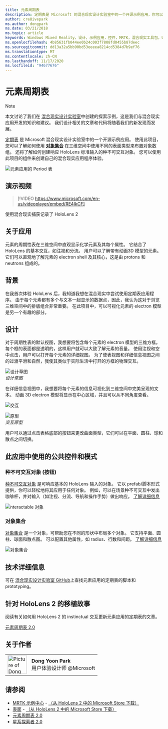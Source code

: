 ```yaml
---
title: 元素周期表
description: 定期表是 Microsoft 的混合现实设计实验室中的一个开源示例应用，你可以在其中了解如何使用对象集合在三维空间中使用不同的表面类型布置对象数组。
author: cre8ivepark
ms.author: dongpark
ms.date: 03/21/2018
ms.topic: article
keywords: Windows Mixed Reality，设计，示例应用，控件，MRTK，混合现实工具包，Unity，示例应用，示例应用，开源，Microsoft Store，HoloLens，混合现实耳机，windows Mixed Reality 耳机，虚拟现实耳机
ms.openlocfilehash: 4b85631fb044ee0b24c003f7808fd0455b87deec
ms.sourcegitcommit: dd13a32a5bb90bd53eeeea8214cd5384d7b9ef76
ms.translationtype: MT
ms.contentlocale: zh-CN
ms.lasthandoff: 11/17/2020
ms.locfileid: "94677676"
---
```

# <a name="periodic-table-of-the-elements"></a>元素周期表

>[!NOTE]
>本文讨论了我们在 [混合现实设计实验室](https://github.com/Microsoft/MRDesignLabs_Unity)中创建的探索示例，这是我们与混合现实应用开发的知识和建议。 我们设计相关的文章和代码将随着我们的新发现而发展。

[定期表](https://github.com/Microsoft/MRDesignLabs_Unity_PeriodicTable) 是 Microsoft 混合现实设计实验室中的一个开源示例应用。 使用此项目，您可以了解如何使用 **[对象集合](../../design/object-collection.md)** 在三维空间中使用不同的表面类型来布置对象数组。 还将了解如何创建响应 HoloLens 标准输入的种不可交互对象。 您可以使用此项目的组件来创建自己的混合现实应用程序体验。

![元素应用的 Period 表](images/640px-periodictable-hero.jpg)

## <a name="demo-video"></a>演示视频 
> [!VIDEO https://www.microsoft.com/en-us/videoplayer/embed/RE4IkCF]

使用混合现实捕获记录了 HoloLens 2

## <a name="about-the-app"></a>关于应用

元素的周期性表在三维空间中直观显示化学元素及其每个属性。 它结合了 HoloLens 的基本交互，如注视和分流。 用户可以了解带有动画3D 模型的元素。 它们可以直观地了解元素的 electron shell 及其核心，这是由 protons 和 neutrons 组成的。

## <a name="background"></a>背景

在我首次体验 HoloLens 后，我知道我想在混合现实中尝试使用定期表应用程序。 由于每个元素都有多个与文本一起显示的数据点，因此，我认为这对于浏览三维空间中的排版组合非常重要。 在此项目中，可以可视化元素的 electron 模型是另一个有趣的部分。

## <a name="design"></a>设计

对于周期性表的默认视图，我想要将包含每个元素的 electron 模型的三维方框。 每个框的表面都是透明的，这样用户就可以大致了解元素的音量。 使用注视和空中点击，用户可以打开每个元素的详细视图。 为了使表视图和详细信息视图之间的过渡平滑和自然，我使其类似于实际生活中打开的方框的物理交互。

![设计草图](images/640px-sketch20170406.jpg)<br>
*设计草图*

在详细信息视图中，我想要将每个元素的信息可视化到三维空间中完美呈现的文本。 动画 3D electron 模型将显示在中心区域，并且可以从不同角度查看。

![交互](images/640px-periodictable-interaction.jpg)

![原型](images/640px-periodictable-prototypes.jpg)<br>
*交互原型*

用户可以通过点击表格底部的按钮来更改曲面类型，它们可以在平面、圆柱、球和散点之间切换。

## <a name="common-controls-and-patterns-used-in-this-app"></a>此应用中使用的公共控件和模式

### <a name="interactable-object-button"></a>种不可交互对象 (按钮) 

[种不可交互对象](../../design/interactable-object.md) 是可响应基本的 HoloLens 输入的对象。 它以 prefab/脚本形式提供，你可以轻松地将其应用于任何对象。 例如，可以在场景种不可交互中发出咖啡杯，并对输入（如注视、分流、导航和操作手势）做出响应。 [了解详细信息](../../design/interactable-object.md)

![nteractable 对象](images/640px-periodictable-interactableobject.jpg)

### <a name="object-collection"></a>对象集合

[对象集合](../../design/object-collection.md) 是一个对象，可帮助您在不同的形状中布局多个对象。 它支持平面、圆柱、球面和散点图。 可以配置其他属性，如 radius、行数和间距。 [了解详细信息](../../design/object-collection.md)

![对象集合](images/640px-periodictable-collections.jpg)

## <a name="technical-details"></a>技术详细信息

可在 [混合现实设计实验室 GitHub](https://github.com/Microsoft/MRDesignLabs_Unity_PeriodicTable)上查找元素应用的定期表的脚本和 prototyping。

## <a name="porting-story-for-hololens-2"></a>针对 HoloLens 2 的移植故事

阅读有关如何用 HoloLens 2 的 instinctual 交互更新元素应用的定期表的文章。

[元素周期表 2.0](https://medium.com/@dongyoonpark/bringing-the-periodic-table-of-the-elements-app-to-hololens-2-with-mrtk-v2-a6e3d8362158)




## <a name="about-the-author"></a>关于作者

<table style="border-collapse:collapse" padding-left="0px">
<tr>
<td style="border-style: none" width="60px"><img alt="Picture of Dong Yoon Park" width="60" height="60" src="images/dongyoonpark.jpg"></td>
<td style="border-style: none"><b>Dong Yoon Park</b><br>用户体验设计师 @Microsoft</td>
</tr>
</table>

## <a name="see-also"></a>请参阅

* [MRTK 示例中心](https://microsoft.github.io/MixedRealityToolkit-Unity/Documentation/README_ExampleHub.html) - [（从 HoloLens 2 中的 Microsoft Store 下载）](https://www.microsoft.com/en-us/p/mrtk-examples-hub/9mv8c39l2sj4)
* [表面](sampleapp-surfaces.md) - [（从 HoloLens 2 中的 Microsoft Store 下载）](https://www.microsoft.com/en-us/p/surfaces/9nvkpv3sk3x0)
* [元素周期表 2.0](https://medium.com/@dongyoonpark/bringing-the-periodic-table-of-the-elements-app-to-hololens-2-with-mrtk-v2-a6e3d8362158)
* [星系探索者 2.0](galaxy-explorer-update.md)
